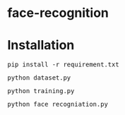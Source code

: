 # face-recognition
# Installation
<pre>pip install -r requirement.txt</pre>
<pre>python dataset.py</pre>
<pre>python training.py</pre>
<pre>python face_recogniation.py</pre>
